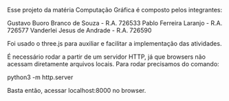 Esse projeto da matéria Computação Gráfica é composto pelos integrantes:

Gustavo Buoro Branco de Souza - R.A. 726533
Pablo Ferreira Laranjo - R.A. 726577
Vanderlei Jesus de Andrade - R.A. 726590

Foi usado o three.js para auxiliar e facilitar a implementação das atividades.

É necessário rodar a partir de um servidor HTTP, já que browsers não acessam diretamente arquivos locais.
Para rodar precisamos do comando:

python3 -m http.server

Basta então, acessar localhost:8000 no browser.
